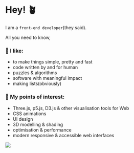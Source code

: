 <!--
![image](https://www.codewars.com/users/onecoldwhiteday/badges/large)
**onecoldwhiteday/onecoldwhiteday** is a ✨ _special_ ✨ repository because its `README.md` (this file) appears on your GitHub profile.

Here are some ideas to get you started:
- 🔭 I’m currently working on ...
- 🌱 I’m currently learning ...
- 👯 I’m looking to collaborate on ...
- 🤔 I’m looking for help with ...
- 💬 Ask me about ...
- 📫 How to reach me: ...
- 😄 Pronouns: ...
- ⚡ Fun fact: ...
-->

# Hey! 🪴
I am a `front-end developer`(they said).

All you need to know, 

### 🌳 I like:
- to make things simple, pretty and fast
- code written by and for human
- puzzles & algorithms
- software with meaningful impact
- making lists(obviously)

### 🐇 My points of interest:
- Three.js, p5.js, D3.js & other visualisation tools for Web
- CSS animations
- UI design
- 3D modelling & shading
- optimisation & performance
- modern responsive & accessible web interfaces

  
[![](https://github-readme-stats.vercel.app/api/top-langs/?username=onecoldwhiteday&langs_count=4)](https://github.com/anuraghazra/github-readme-stats)


